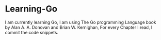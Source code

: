 # Learning-Go

I am currently learning Go, I am using The Go programming Language book by Alan A. A. Donovan and Brian W. Kernighan, For every Chapter I read, I commit the code snippets.
